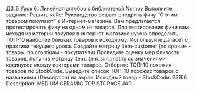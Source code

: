 ДЗ_6
Урок 6. Линейная алгебра с библиотекой Numpy
Выполните задание:
Решить кейс:
Руководство решает внедрить фичу “С этим товаром покупают” в Интернет-магазине. Вам предлагается протестировать фичу на одном из товаров. Для тестирования фичи вам исходя из истории покупок в интернет-магазине нужно определить ТОП-10 наиболее близких товаров к исходному.
Используйте датасет с практики текущего урока.
Создайте матрицу item-customer (по срокам - товары, по столбцам - покупатели)
Проведите оценку мер близости товаров, получив матрицу item_item_sim_matrix со значениями косинусов между векторами товаров.
Отберите ТОП-10 похожих товаров по StockCode.
Выведите список ТОП-10 похожих товаров с названиями (Description) на экран.
Исходный товар - StockCode: 23166 Description: MEDIUM CERAMIC TOP STORAGE JAR.
